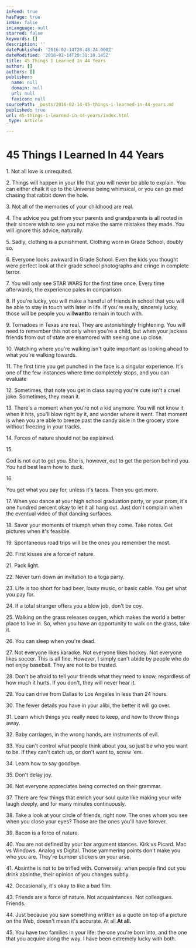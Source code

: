 ```yaml
---
inFeed: true
hasPage: true
inNav: false
inLanguage: null
starred: false
keywords: []
description: ''
datePublished: '2016-02-14T20:48:24.000Z'
dateModified: '2016-02-14T20:31:10.145Z'
title: 45 Things I Learned In 44 Years
author: []
authors: []
publisher:
  name: null
  domain: null
  url: null
  favicon: null
sourcePath: _posts/2016-02-14-45-things-i-learned-in-44-years.md
published: true
url: 45-things-i-learned-in-44-years/index.html
_type: Article

---
```

# 45 Things I Learned In 44 Years

1\. Not all love is unrequited.

2\. Things will happen in your life that you will never be able to explain. You can either chalk it up to the Universe being whimsical, or you can go mad chasing that rabbit down the hole.

3\. Not all of the memories of your childhood are real.

4\. The advice you get from your parents and grandparents is all rooted in their sincere wish to see you not make the same mistakes they made. You will ignore this advice, naturally.

5\. Sadly, clothing is a punishment. Clothing worn in Grade School, doubly so.

6\. Everyone looks awkward in Grade School. Even the kids you thought were perfect look at their grade school photographs and cringe in complete terror.

7\. You will only see STAR WARS for the first time once. Every time afterwards, the experience pales in comparison.

8\. If you're lucky, you will make a handful of friends in school that you will be able to stay in touch with later in life.  If you're really, sincerely lucky, those will be people you will**want**to remain in touch with.

9\. Tornadoes in Texas are real. They are astonishingly frightening. You will need to remember this not only when you're a child, but when your jackass friends from out of state are enamored with seeing one up close.

10\. Watching where you're walking isn't quite important as looking ahead to what you're walking towards.

11\. The first time you get punched in the face is a singular experience. It's one of the few instances where time completely stops, and you can evaluate

12\. Sometimes, that note you get in class saying you're cute isn't a cruel joke. Sometimes, they mean it.

13\. There's a moment when you're not a kid anymore. You will not know it when it hits, you'll blow right by it, and wonder where it went. That moment is when you are able to breeze past the candy aisle in the grocery store without freezing in your tracks.

14\. Forces of nature should not be explained.

15\. 

God is not out to get you. She is, however, out to get the person behind you. You had best learn how to duck.

16\. 

You get what you pay for, unless it's tacos. Then you get more.

17\. When you dance at your high school graduation party, or your prom, it's one hundred percent okay to let it all hang out. Just don't complain when the eventual video of that dancing surfaces.

18\. Savor your moments of triumph when they come. Take notes. Get pictures when it's feasible.

19\. Spontaneous road trips will be the ones you remember the most.

20\. First kisses are a force of nature.

21\. Pack light.

22\. Never turn down an invitation to a toga party.

23\. Life is too short for bad beer, lousy music, or basic cable. You get what you pay for.

24\. If a total stranger offers you a blow job, don't be coy.

25\. Walking on the grass releases oxygen, which makes the world a better place to live in. So, when you have an opportunity to walk on the grass, take it.

26\. You can sleep when you're dead.

27\. Not everyone likes karaoke. Not everyone likes hockey. Not everyone likes soccer. This is all fine. However, I simply can't abide by people who do not enjoy baseball. They are not to be trusted.

28\. Don't be afraid to tell your friends what they need to know, regardless of how much it hurts. If you don't, they will never hear it.

29\. You can drive from Dallas to Los Angeles in less than 24 hours.

30\. The fewer details you have in your alibi, the better it will go over.

31\. Learn which things you really need to keep, and how to throw things away.

32\. Baby carriages, in the wrong hands, are instruments of evil.

33\. You can't control what people think about you, so just be who you want to be. If they can't catch up, or don't want to, screw 'em.

34\. Learn how to say goodbye.

35\. Don't delay joy.

36\. Not everyone appreciates being corrected on their grammar.

37\. There are few things that enrich your soul quite like making your wife laugh deeply, and for many minutes continuously.

38\. Take a look at your circle of friends, right now. The ones whom you see when you close your eyes? Those are the ones you'll have forever.

39\. Bacon is a force of nature.

40\. You are not defined by your bar argument stances. Kirk vs Picard. Mac vs Windows. Analog vs Digital. Those yammering points don't make you who you are. They're bumper stickers on your arse.

41\. Absinthe is not to be trifled with. Conversely: when people find out you drink absinthe, their opinion of you changes subtly.

42\. Occasionally, it's okay to like a bad film.

43\. Friends are a force of nature. Not acquaintances. Not colleagues. Friends.

44\. Just because you saw something written as a quote on top of a picture on the Web, doesn't mean it's accurate. At all.**At all.**

45\. You have two families in your life: the one you're born into, and the one that you acquire along the way. I have been extremely lucky with both.